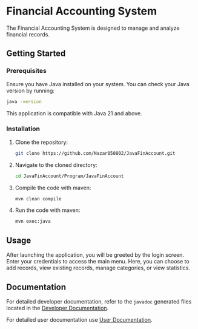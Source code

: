 # Financial Accounting System
The Financial Accounting System is designed to manage and analyze financial records. 

## Getting Started

### Prerequisites

Ensure you have Java installed on your system. You can check your Java version by running:
```bash
java -version
```
This application is compatible with Java 21 and above.

### Installation

1. Clone the repository:
   ```bash
   git clone https://github.com/Nazar050802/JavaFinAccount.git
   ```
2. Navigate to the cloned directory:
   ```bash
   cd JavaFinAccount/Program/JavaFinAccount
   ```
3. Compile the code with maven:
    ```bash
    mvn clean compile
    ```
3. Run the code with maven:
   ```bash
   mvn exec:java
   ```

## Usage

After launching the application, you will be greeted by the login screen. Enter your credentials to access the main menu. Here, you can choose to add records, view existing records, manage categories, or view statistics.

## Documentation

For detailed developer documentation, refer to the `javadoc` generated files located in the [Developer Documentation](/Documentation/javadoc/index.html).

For detailed user documentation use [User Documentation](/Documentation/User%20Documentation.pdf).